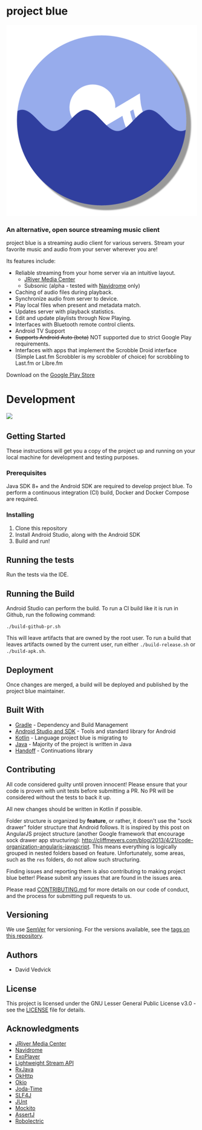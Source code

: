 # project blue

![project blue](./design/project-blue-logo-circular.png)

### An alternative, open source streaming music client

project blue is a streaming audio client for various servers. Stream your favorite music and audio from your server wherever you are!

Its features include:

* Reliable streaming from your home server via an intuitive layout.
  * [JRiver Media Center](http://jriver.com/)
  * Subsonic (alpha - tested with [Navidrome](https://www.navidrome.org/) only)
* Caching of audio files during playback.
* Synchronize audio from server to device.
* Play local files when present and metadata match.
* Updates server with playback statistics.
* Edit and update playlists through Now Playing.
* Interfaces with Bluetooth remote control clients.
* Android TV Support
* ~~Supports Android Auto (beta)~~ NOT supported due to strict Google Play requirements.
* Interfaces with apps that implement the Scrobble Droid interface (Simple Last.fm Scrobbler is my scrobbler of choice) for scrobbling to Last.fm or Libre.fm

Download on the [Google Play Store](https://play.google.com/store/apps/details?id=com.lasthopesoftware.bluewater)

# Development

![](https://github.com/actions/namehillsoftware/projectBlue/workflows/.github/workflows/build.yml/badge.svg)

## Getting Started

These instructions will get you a copy of the project up and running on your local machine for development 
and testing purposes.

### Prerequisites

Java SDK 8+ and the Android SDK are required to develop project blue. To perform a continuous integration 
(CI) build, Docker and Docker Compose are required.

### Installing

1. Clone this repository
2. Install Android Studio, along with the Android SDK
3. Build and run!

## Running the tests

Run the tests via the IDE.

## Running the Build

Android Studio can perform the build. To run a CI build like it is run in Github, run the following command:

```shell script
./build-github-pr.sh
```

This will leave artifacts that are owned by the root user. To run a build that leaves artifacts
owned by the current user, run either `./build-release.sh` or `./build-apk.sh`.

## Deployment

Once changes are merged, a build will be deployed and published by the project blue maintainer.

## Built With

- [Gradle](https://gradle.org/) - Dependency and Build Management
- [Android Studio and SDK](https://developer.android.com/studio/) - Tools and standard library for Android
- [Kotlin](https://kotlinlang.org/) - Language project blue is migrating to
- [Java](https://www.java.com/en/) - Majority of the project is written in Java
- [Handoff](https://github.com/namehillsoftware/handoff) - Continuations library

## Contributing

All code considered guilty until proven innocent! Please ensure that your code is proven with unit 
tests before submitting a PR. No PR will be considered without the tests to back it up.

All new changes should be written in Kotlin if possible.

Folder structure is organized by **feature**, or rather, it doesn't use the "sock drawer" folder structure
that Android follows. It is inspired by this post on AngularJS project structure (another Google framework that
encourage sock drawer app structuring): http://cliffmeyers.com/blog/2013/4/21/code-organization-angularjs-javascript.
This means everything is logically grouped in nested folders based on feature. Unfortunately, some 
areas, such as the `res` folders, do not allow such structuring.

Finding issues and reporting them is also contributing to making project blue better! Please submit any 
issues that are found in the issues area.

Please read [CONTRIBUTING.md](CONTRIBUTING.md) for more details on our code of conduct, and the 
process for submitting pull requests to us.

## Versioning

We use [SemVer](http://semver.org/) for versioning. For the versions available, see the 
[tags on this repository](https://github.com/namehillsoftware/projectBlue/tags). 

## Authors

- David Vedvick

## License

This project is licensed under the GNU Lesser General Public License v3.0 - see the [LICENSE](LICENSE) 
file for details.

## Acknowledgments

- [JRiver Media Center](https://jriver.com/)
- [Navidrome](https://www.navidrome.org/)
- [ExoPlayer](https://github.com/google/ExoPlayer)
- [Lightweight Stream API](https://github.com/aNNiMON/Lightweight-Stream-API)
- [RxJava](https://github.com/ReactiveX/RxJava)
- [OkHttp](https://square.github.io/okhttp/)
- [Okio](https://github.com/square/okio)
- [Joda-Time](https://www.joda.org/joda-time/)
- [SLF4J](http://www.slf4j.org/)
- [JUnt](https://junit.org/)
- [Mockito](https://site.mockito.org/)
- [AssertJ](https://assertj.github.io/doc/)
- [Robolectric](http://robolectric.org/)
